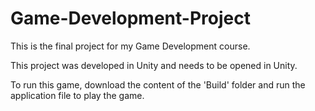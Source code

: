 # Game-Development-Project
This is the final project for my Game Development course.

This project was developed in Unity and needs to be opened in Unity.

To run this game, download the content of the 'Build' folder and run the application file to play the game.
